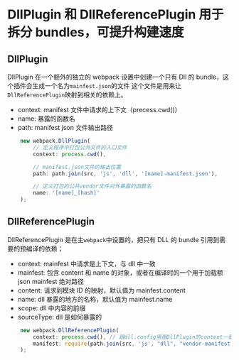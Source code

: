 # DllPlugin 和 DllReferencePlugin 用于拆分 bundles，可提升构建速度

## DllPlugin

DllPlugin 在一个额外的独立的 webpack 设置中创建一个只有 Dll 的 bundle，这个插件会生成一个名为`mainfest.json`的文件
这个文件是用来让`DllReferencePlugin`映射到相关的依赖上。

-   context: manifest 文件中请求的上下文（precess.cwd()）
-   name: 暴露的函数名
-   path: manifest json 文件输出路径

```js readonly
    new webpack.DllPlugin(
        // 定义程序中打包公共文件的入口文件
        context: process.cwd(),

        // manifest.json文件的输出位置
        path: path.join(src, 'js', 'dll', '[name]-manifest.json'),

        // 定义打包的公共vendor文件对外暴露的函数名
        name: '[name]_[hash]'
    );
```

## DllReferencePlugin

DllReferencePlugin 是在主`webpack`中设置的，把只有 DLL 的 bundle 引用到需要的预编译的依赖；

-   context: mainfest 中请求是上下文，与 dll 中一致
-   mainfest: 包含 content 和 name 的对象，或者在编译时的一个用于加载额 json mainfest 绝对路径
-   content: 请求到模块 ID 的映射，默认值为 mainfest.content
-   name: dll 暴露的地方的名称，默认值为 mainfest.name
-   scope: dll 中内容的前缀
-   sourceType: dll 是如何暴露的

```js readonly
    new webpack.DllReferencePlugin(
        context: process.cwd(), // 跟dll.config里面DllPlugin的context一致
        manifest: require(path.join(src, 'js', "dll", "vendor-manifest.json"))
    );
```
